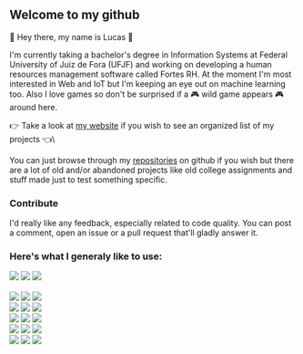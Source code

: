## Welcome to my github
👋 Hey there, my name is Lucas 👋

I'm currently taking a bachelor's degree in Information Systems at Federal University of Juiz de Fora (UFJF) and working on developing a human resources management software called Fortes RH.
At the moment I'm most interested in Web and IoT but I'm keeping an eye out on machine learning too. Also I love games so don't be surprised if a 🎮 wild game appears 🎮 around here.

👉 Take a look at [my website](https://lukasmolin.github.io/) if you wish to see an organized list of my projects 👈\

You can just browse through my [repositories](https://github.com/Lukasmolin?tab=repositories) on github if you wish but there are a lot of old and/or abandoned projects like old college assignments and stuff made just to test something specific.

### Contribute
I'd really like any feedback, especially related to code quality. You can post a comment, open an issue or a pull request that'll gladly answer it.

### Here's what I generaly like to use:
<img src="https://img.shields.io/badge/Java-E74C22.svg?style=for-the-badge&logo=OpenJDK&logoColor=white"></img>
<img src="https://img.shields.io/badge/Typescript-007ACC.svg?style=for-the-badge&logo=typescript&logoColor=white"></img>
<img src="https://img.shields.io/badge/Javascript-CDB22F.svg?style=for-the-badge&logo=javascript&logoColor=white"></img>
\
\
<img src="https://img.shields.io/badge/React-61CDE8.svg?style=flat-square&logo=react&logoColor=white"></img>
<img src="https://img.shields.io/badge/HTML-E34F26.svg?style=flat-square&logo=html5&logoColor=white"></img>
<img src="https://img.shields.io/badge/CSS-1572B6.svg?style=flat-square&logo=css3&logoColor=white"></img>
\
<img src="https://img.shields.io/badge/Spring-6DB33F.svg?style=flat-square&logo=spring&logoColor=white"></img>
<img src="https://img.shields.io/badge/Hibernate-BCAE79.svg?style=flat-square&logo=hibernate&logoColor=white"></img>
<img src="https://img.shields.io/badge/jUnit5-25A162.svg?style=flat-square&logo=junit5&logoColor=white"></img>
\
<img src="https://img.shields.io/badge/Node-43853D.svg?style=flat-square&logo=node.js&logoColor=white"></img>
<img src="https://img.shields.io/badge/Express-393939.svg?style=flat-square&logo=express&logoColor=white"></img>
<img src="https://img.shields.io/badge/Jest-C21325.svg?style=flat-square&logo=jest&logoColor=white"></img>
\
<img src="https://img.shields.io/badge/PostgreSQL-316192.svg?style=flat-square&logo=postgresql&logoColor=white"></img>
<img src="https://img.shields.io/badge/MongoDB-6BA342.svg?style=flat-square&logo=mongodb&logoColor=white"></img>
<img src="https://img.shields.io/badge/Redis-DA471E.svg?style=flat-square&logo=redis&logoColor=white"></img>
\
<img src="https://img.shields.io/badge/Docker-0DB7ED.svg?style=flat-square&logo=docker&logoColor=white"></img>
<img src="https://img.shields.io/badge/Debian-DC4C4D.svg?style=flat-square&logo=debian&logoColor=white"></img>
<img src="https://img.shields.io/badge/Selenium-43B02A.svg?style=flat-square&logo=selenium&logoColor=white"></img>
